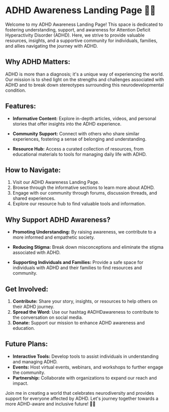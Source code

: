 # ADHD Awareness Landing Page 🧠✨

Welcome to my ADHD Awareness Landing Page! This space is dedicated to fostering understanding, support, and awareness for Attention Deficit Hyperactivity Disorder (ADHD). Here, we strive to provide valuable resources, insights, and a supportive community for individuals, families, and allies navigating the journey with ADHD.

## Why ADHD Matters:

ADHD is more than a diagnosis; it's a unique way of experiencing the world. Our mission is to shed light on the strengths and challenges associated with ADHD and to break down stereotypes surrounding this neurodevelopmental condition.

## Features:

- **Informative Content:** Explore in-depth articles, videos, and personal stories that offer insights into the ADHD experience.

- **Community Support:** Connect with others who share similar experiences, fostering a sense of belonging and understanding.

- **Resource Hub:** Access a curated collection of resources, from educational materials to tools for managing daily life with ADHD.

## How to Navigate:

1. Visit our ADHD Awareness Landing Page.
2. Browse through the informative sections to learn more about ADHD.
3. Engage with our community through forums, discussion threads, and shared experiences.
4. Explore our resource hub to find valuable tools and information.

## Why Support ADHD Awareness?

- **Promoting Understanding:** By raising awareness, we contribute to a more informed and empathetic society.

- **Reducing Stigma:** Break down misconceptions and eliminate the stigma associated with ADHD.

- **Supporting Individuals and Families:** Provide a safe space for individuals with ADHD and their families to find resources and community.

## Get Involved:

1. **Contribute:** Share your story, insights, or resources to help others on their ADHD journey.
2. **Spread the Word:** Use our hashtag #ADHDawareness to contribute to the conversation on social media.
3. **Donate:** Support our mission to enhance ADHD awareness and education.

## Future Plans:

- **Interactive Tools:** Develop tools to assist individuals in understanding and managing ADHD.
- **Events:** Host virtual events, webinars, and workshops to further engage the community.
- **Partnership:** Collaborate with organizations to expand our reach and impact.

Join me in creating a world that celebrates neurodiversity and provides support for everyone affected by ADHD. Let's journey together towards a more ADHD-aware and inclusive future! 🚀🧡

